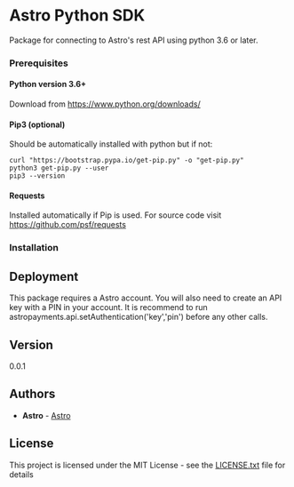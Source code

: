 # Astro Python SDK

Package for connecting to Astro's rest API using python 3.6 or later.

### Prerequisites

#### Python version 3.6+
Download from https://www.python.org/downloads/

#### Pip3 (optional)
Should be automatically installed with python but if not:
```
curl "https://bootstrap.pypa.io/get-pip.py" -o "get-pip.py"
python3 get-pip.py --user
pip3 --version
```

#### Requests
Installed automatically if Pip is used.  For source code visit https://github.com/psf/requests

### Installation


## Deployment

This package requires a Astro account.  You will also need to create an API key with a PIN in your account.  It is recommend to run astropayments.api.setAuthentication('key','pin') before any other calls.

## Version
 
0.0.1

## Authors

* **Astro** - [Astro](https://api.goastro.com)

## License

This project is licensed under the MIT License - see the [LICENSE.txt](LICENSE.txt) file for details
